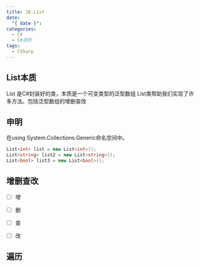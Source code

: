 ```yaml
---
title: 16.List
date:
  "{ date }": 
categories:
  - C#
  - C#进阶
tags:
  - CSharp
---
```


## List本质
List 是C#封装好的类，本质是一个可变类型的泛型数组
List类帮助我们实现了许多方法。包括泛型数组的增删查改
## 申明
在using System.Collections.Generic命名空间中。
```C#
List<int> list = new List<int>();
List<string> list2 = new List<string>();
List<bool> list3 = new List<bool>();
```
## 增删查改
- [ ] 增

- [ ] 删

- [ ] 查

- [ ] 改





## 遍历
